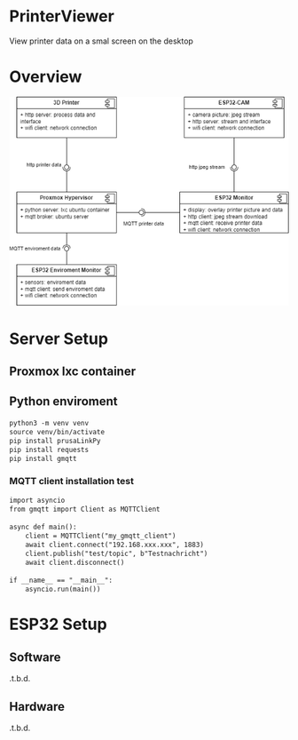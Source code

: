 # PrinterViewer
View printer data on a smal screen on the desktop

# Overview
![PrinterPictureOverlay.drawio.png](PrinterPictureOverlay.drawio.png)

# Server Setup
## Proxmox lxc container

## Python enviroment
~~~
python3 -m venv venv
source venv/bin/activate
pip install prusaLinkPy
pip install requests
pip install gmqtt
~~~

### MQTT client installation test
~~~
import asyncio
from gmqtt import Client as MQTTClient

async def main():
    client = MQTTClient("my_gmqtt_client")
    await client.connect("192.168.xxx.xxx", 1883)
    client.publish("test/topic", b"Testnachricht")
    await client.disconnect()

if __name__ == "__main__":
    asyncio.run(main())
~~~

# ESP32 Setup
## Software
.t.b.d.
## Hardware
.t.b.d.